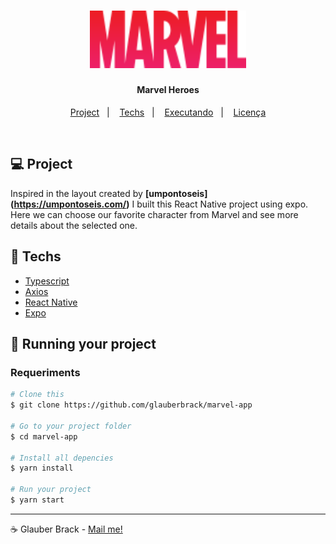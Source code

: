 
<h1 align="center">
    <img alt="marvel" title="#marvel" src=".github/logo.svg" width="250px" />
</h1>

<h4 align="center">
  Marvel Heroes
</h4>

<p align="center">
  <a href="#-project">Project</a>&nbsp;&nbsp;&nbsp;|&nbsp;&nbsp;&nbsp;
  <a href="#rocket-techs">Techs</a>&nbsp;&nbsp;&nbsp;|&nbsp;&nbsp;&nbsp;
  <a href="#rocket-executando">Executando</a>&nbsp;&nbsp;&nbsp;|&nbsp;&nbsp;&nbsp;
  <a href="#memo-licença">Licença</a>
</p>
<br>

## 💻 Project

 Inspired in the layout created by **[umpontoseis] (https://umpontoseis.com/)** I built this React Native project using expo.
 Here we can choose our favorite character from Marvel and see more details about the selected one.


## :rocket: Techs

- [Typescript](https://www.typescriptlang.org/)
- [Axios](https://www.npmjs.com/package/axios)
- [React Native](https://reactnative.dev/)
- [Expo](https://expo.io/)


## :notebook: Running your project

### Requeriments

```bash
# Clone this
$ git clone https://github.com/glauberbrack/marvel-app

# Go to your project folder
$ cd marvel-app

# Install all depencies
$ yarn install

# Run your project
$ yarn start
```

---

☕ Glauber Brack - <a href="mailto:glauber@brack.com.br?Subject=Hello%20you">Mail me!</a> 